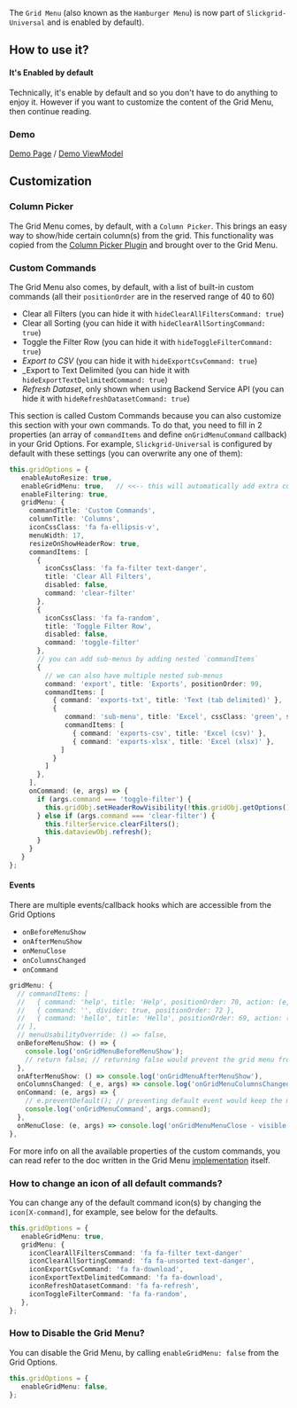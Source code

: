 The `Grid Menu` (also known as the `Hamburger Menu`) is now part of `Slickgrid-Universal` and is enabled by default).

## How to use it?
#### It's Enabled by default
Technically, it's enable by default and so you don't have to do anything to enjoy it. However if you want to customize the content of the Grid Menu, then continue reading.

### Demo
[Demo Page](https://ghiscoding.github.io/aurelia-slickgrid/#/slickgrid/example9) / [Demo ViewModel](https://github.com/ghiscoding/slickgrid-universal/tree/master/src/examples/slickgrid/example9.ts)

## Customization
### Column Picker
The Grid Menu comes, by default, with a `Column Picker`. This brings an easy way to show/hide certain column(s) from the grid. This functionality was copied from the [Column Picker Plugin](Column-Picker.md) and brought over to the Grid Menu.

### Custom Commands
The Grid Menu also comes, by default, with a list of built-in custom commands (all their `positionOrder` are in the reserved range of 40 to 60)
- Clear all Filters (you can hide it with `hideClearAllFiltersCommand: true`)
- Clear all Sorting (you can hide it with `hideClearAllSortingCommand: true`)
- Toggle the Filter Row (you can hide it with `hideToggleFilterCommand: true`)
- _Export to CSV_ (you can hide it with `hideExportCsvCommand: true`)
- _Export to Text Delimited (you can hide it with `hideExportTextDelimitedCommand: true`)
- _Refresh Dataset_, only shown when using Backend Service API (you can hide it with `hideRefreshDatasetCommand: true`)

This section is called Custom Commands because you can also customize this section with your own commands. To do that, you need to fill in 2 properties (an array of `commandItems` and define `onGridMenuCommand` callback) in your Grid Options. For example, `Slickgrid-Universal` is configured by default with these settings (you can overwrite any one of them):
```ts
this.gridOptions = {
   enableAutoResize: true,
   enableGridMenu: true,   // <<-- this will automatically add extra custom commands
   enableFiltering: true,
   gridMenu: {
     commandTitle: 'Custom Commands',
     columnTitle: 'Columns',
     iconCssClass: 'fa fa-ellipsis-v',
     menuWidth: 17,
     resizeOnShowHeaderRow: true,
     commandItems: [
       {
         iconCssClass: 'fa fa-filter text-danger',
         title: 'Clear All Filters',
         disabled: false,
         command: 'clear-filter'
       },
       {
         iconCssClass: 'fa fa-random',
         title: 'Toggle Filter Row',
         disabled: false,
         command: 'toggle-filter'
       },
       // you can add sub-menus by adding nested `commandItems`
       {
         // we can also have multiple nested sub-menus
         command: 'export', title: 'Exports', positionOrder: 99,
         commandItems: [
           { command: 'exports-txt', title: 'Text (tab delimited)' },
           {
              command: 'sub-menu', title: 'Excel', cssClass: 'green', subMenuTitle: 'available formats', subMenuTitleCssClass: 'text-italic orange',
              commandItems: [
                { command: 'exports-csv', title: 'Excel (csv)' },
                { command: 'exports-xlsx', title: 'Excel (xlsx)' },
             ]
           }
         ]
       },
     ],
     onCommand: (e, args) => {
       if (args.command === 'toggle-filter') {
         this.gridObj.setHeaderRowVisibility(!this.gridObj.getOptions().showHeaderRow);
       } else if (args.command === 'clear-filter') {
         this.filterService.clearFilters();
         this.dataviewObj.refresh();
       }
     }
   }
};
```
#### Events
There are multiple events/callback hooks which are accessible from the Grid Options
- `onBeforeMenuShow`
- `onAfterMenuShow`
- `onMenuClose`
- `onColumnsChanged`
- `onCommand`

```ts
gridMenu: {
  // commandItems: [
  //   { command: 'help', title: 'Help', positionOrder: 70, action: (e, args) => console.log(args) },
  //   { command: '', divider: true, positionOrder: 72 },
  //   { command: 'hello', title: 'Hello', positionOrder: 69, action: (e, args) => alert('Hello World'), cssClass: 'red', tooltip: 'Hello World', iconCssClass: 'mdi mdi-close' },
  // ],
  // menuUsabilityOverride: () => false,
  onBeforeMenuShow: () => {
    console.log('onGridMenuBeforeMenuShow');
    // return false; // returning false would prevent the grid menu from opening
  },
  onAfterMenuShow: () => console.log('onGridMenuAfterMenuShow'),
  onColumnsChanged: (_e, args) => console.log('onGridMenuColumnsChanged', args),
  onCommand: (e, args) => {
    // e.preventDefault(); // preventing default event would keep the menu open after the execution
    console.log('onGridMenuCommand', args.command);
  },
  onMenuClose: (e, args) => console.log('onGridMenuMenuClose - visible columns count', args.visibleColumns.length),
},
```

For more info on all the available properties of the custom commands, you can read refer to the doc written in the Grid Menu [implementation](https://github.com/6pac/SlickGrid/blob/master/controls/slick.gridmenu.js) itself.

### How to change an icon of all default commands?
You can change any of the default command icon(s) by changing the `icon[X-command]`, for example, see below for the defaults.
```ts
this.gridOptions = {
   enableGridMenu: true,
   gridMenu: {
     iconClearAllFiltersCommand: 'fa fa-filter text-danger'
     iconClearAllSortingCommand: 'fa fa-unsorted text-danger',
     iconExportCsvCommand: 'fa fa-download',
     iconExportTextDelimitedCommand: 'fa fa-download',
     iconRefreshDatasetCommand: 'fa fa-refresh',
     iconToggleFilterCommand: 'fa fa-random',
   },
};
```

### How to Disable the Grid Menu?
You can disable the Grid Menu, by calling `enableGridMenu: false` from the Grid Options.
```ts
this.gridOptions = {
   enableGridMenu: false,
};
```